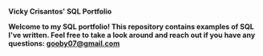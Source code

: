 **Vicky Crisantos' SQL Portfolio**

**Welcome to my SQL portfolio! This repository contains examples of SQL I've written.
Feel free to take a look around and reach out if you have any questions: gooby07@gmail.com**
